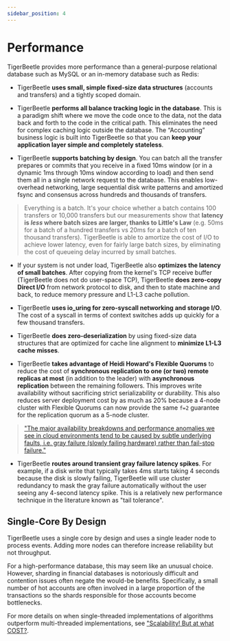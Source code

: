 ```yaml
---
sidebar_position: 4
---
```


# Performance

TigerBeetle provides more performance than a general-purpose relational database such as MySQL or an
in-memory database such as Redis:

- TigerBeetle **uses small, simple fixed-size data structures** (accounts and transfers) and a
  tightly scoped domain.

- TigerBeetle **performs all balance tracking logic in the database**. This is a paradigm shift
  where we move the code once to the data, not the data back and forth to the code in the critical
  path. This eliminates the need for complex caching logic outside the database. The “Accounting”
  business logic is built into TigerBeetle so that you can **keep your application layer simple and
  completely stateless**.

- TigerBeetle **supports batching by design**. You can batch all the transfer prepares or commits
  that you receive in a fixed 10ms window (or in a dynamic 1ms through 10ms window according to
  load) and then send them all in a single network request to the database. This enables
  low-overhead networking, large sequential disk write patterns and amortized fsync and consensus
  across hundreds and thousands of transfers.

> Everything is a batch. It's your choice whether a batch contains 100 transfers or 10,000 transfers
> but our measurements show that **latency is _less_ where batch sizes are larger, thanks to
> Little's Law** (e.g. 50ms for a batch of a hundred transfers vs 20ms for a batch of ten thousand
> transfers). TigerBeetle is able to amortize the cost of I/O to achieve lower latency, even for
> fairly large batch sizes, by eliminating the cost of queueing delay incurred by small batches.

- If your system is not under load, TigerBeetle also **optimizes the latency of small batches**.
  After copying from the kernel's TCP receive buffer (TigerBeetle does not do user-space TCP),
  TigerBeetle **does zero-copy Direct I/O** from network protocol to disk, and then to state machine
  and back, to reduce memory pressure and L1-L3 cache pollution.

- TigerBeetle **uses io_uring for zero-syscall networking and storage I/O**. The cost of a syscall
  in terms of context switches adds up quickly for a few thousand transfers.

- TigerBeetle **does zero-deserialization** by using fixed-size data structures that are optimized
  for cache line alignment to **minimize L1-L3 cache misses**.

- TigerBeetle **takes advantage of Heidi Howard's Flexible Quorums** to reduce the cost of
  **synchronous replication to one (or two) remote replicas at most** (in addition to the leader)
  with **asynchronous replication** between the remaining followers. This improves write
  availability without sacrificing strict serializability or durability. This also reduces server
  deployment cost by as much as 20% because a 4-node cluster with Flexible Quorums can now provide
  the same `f=2` guarantee for the replication quorum as a 5-node cluster.

> ["The major availability breakdowns and performance anomalies we see in cloud environments tend to
> be caused by subtle underlying faults, i.e. gray failure (slowly failing hardware) rather than
> fail-stop
> failure."](https://www.microsoft.com/en-us/research/wp-content/uploads/2017/06/paper-1.pdf)

- TigerBeetle **routes around transient gray failure latency spikes**. For example, if a disk write
  that typically takes 4ms starts taking 4 seconds because the disk is slowly failing, TigerBeetle
  will use cluster redundancy to mask the gray failure automatically without the user seeing any
  4-second latency spike. This is a relatively new performance technique in the literature known as
  "tail tolerance".

## Single-Core By Design

TigerBeetle uses a single core by design and uses a single leader node to process events. Adding
more nodes can therefore increase reliability but not throughput.

For a high-performance database, this may seem like an unusual choice. However, sharding in
financial databases is notoriously difficult and contention issues often negate the would-be
benefits. Specifically, a small number of hot accounts are often involved in a large proportion of
the transactions so the shards responsible for those accounts become bottlenecks.

For more details on when single-threaded implementations of algorithms outperform multi-threaded
implementations, see ["Scalability! But at what
COST?](https://www.usenix.org/system/files/conference/hotos15/hotos15-paper-mcsherry.pdf).
